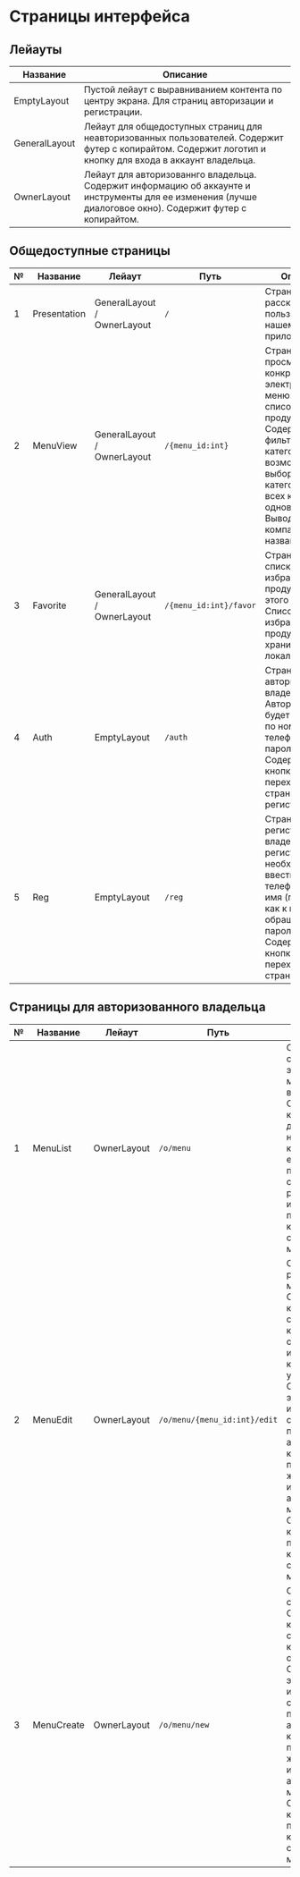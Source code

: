 # Страницы интерфейса

## Лейауты

Название | Описание
---|---
EmptyLayout | Пустой лейаут с выравниванием контента по центру экрана. Для страниц авторизации и регистрации.
GeneralLayout | Лейаут для общедоступных страниц для неавторизованных пользователей. Содержит футер с копирайтом. Содержит логотип и кнопку для входа в аккаунт владельца.
OwnerLayout | Лейаут для авторизованнго владельца. Содержит информацию об аккаунте и инструменты для ее изменения (лучше диалоговое окно). Содержит футер с копирайтом.

## Общедоступные страницы

№ | Название | Лейаут | Путь | Описание
---|---|---|---|---
1 | Presentation | GeneralLayout / OwnerLayout | `/` | Cтраница, рассказывающая пользователям о нашем приложении.
2 | MenuView | GeneralLayout / OwnerLayout | `/{menu_id:int}` | Страница просмотра конкретного электронного меню. Содержит список карточек продуктов. Содержит фильтр категории с возможностью выбора одной категории или всех категорий одновременно. Выводит имя компании и название меню.
3 | Favorite | GeneralLayout / OwnerLayout | `/{menu_id:int}/favor` | Страница со списком избранных продуктов, из этого меню. Список избранных продуктов храниться в локалсторадже.
4 | Auth | EmptyLayout | `/auth` | Cтраница авторизации владельца. Авторизация будет проходить по номеру телефона и паролю. Содержит кнопку для перехода на страницу регистрации.
5 | Reg | EmptyLayout | `/reg` | Cтраница регистрации владельца. Для регистрации необходимо ввести номер телефона, почту, имя (подсказка: как к вам обращаться?) и пароль дважды. Содержит кнопку для перехода на страницу входа.

## Страницы для авторизованного владельца

№ | Название | Лейаут | Путь | Описание
---|---|---|---|---
1 | MenuList | OwnerLayout | `/o/menu` | Страница со списком электронных меню этого владельца. Содержит кнопку для добавления нового меню. У каждого меню есть кнопка для перехода на страницу редактирования и кнопка для получения QR-кода со ссылкой на это меню.
2 | MenuEdit | OwnerLayout | `/o/menu/{menu_id:int}/edit` | Cтраница редактирования меню. Содержит кнопку для сохранения, кнопку для отмены изменений, кнопку удаления меню. Содержит элементы для изменения списка продуктов и атрибутов каждого продукта, а так же элементы изменения атрибутов меню. Содержит кнопку для получения QR-кода со ссылкой на это меню.
3 | MenuCreate | OwnerLayout | `/o/menu/new` | Cтраница создания меню. Содержит кнопку для сохранения, кнопку для отмены. Содержит элементы для изменения списка продуктов и атрибутов каждого продукта, а так же элементы изменения атрибутов меню. Содержит кнопку для получения QR-кода со ссылкой на это меню.